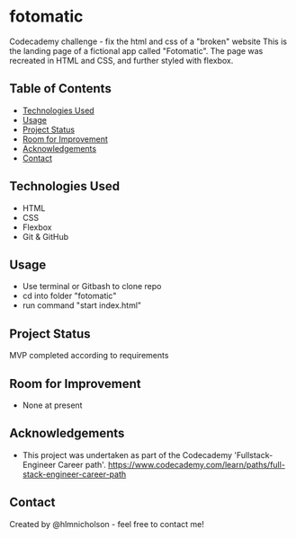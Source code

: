# fotomatic
Codecademy challenge - fix the html and css of a "broken" website
This is the landing page of a fictional app called "Fotomatic". The page was recreated in HTML and CSS, and further styled with flexbox.

## Table of Contents

* [Technologies Used](#technologies-used)
* [Usage](#usage)
* [Project Status](#project-status)
* [Room for Improvement](#room-for-improvement)
* [Acknowledgements](#acknowledgements)
* [Contact](#contact)

## Technologies Used

* HTML
* CSS
* Flexbox
* Git & GitHub

## Usage

* Use terminal or Gitbash to clone repo
* cd into folder "fotomatic"
* run command "start index.html"

## Project Status

MVP completed according to requirements

## Room for Improvement

* None at present

## Acknowledgements

* This project was undertaken as part of the Codecademy 'Fullstack-Engineer Career path'. <https://www.codecademy.com/learn/paths/full-stack-engineer-career-path>

## Contact

Created by @hlmnicholson - feel free to contact me!

